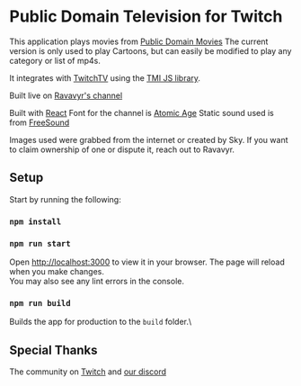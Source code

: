# Public Domain Television for Twitch

This application plays movies from [Public Domain Movies](https://publicdomainmovie.net/)
The current version is only used to play Cartoons, but can easily be modified to play any category or list of mp4s.

It integrates with [TwitchTV](https://twitch.tv) using the [TMI JS library](https://tmijs.com/).

Built live on [Ravavyr's channel](https://twitch.tv/ravavyr)

Built with [React](https://github.com/facebook/create-react-app)
Font for the channel is [Atomic Age](https://www.1001fonts.com/atomic-age-font.html)
Static sound used is from [FreeSound](https://freesound.org/people/crcavol/sounds/154674/)

Images used were grabbed from the internet or created by Sky. If you want to claim ownership of one or dispute it, reach out to Ravavyr.



## Setup
Start by running the following:
### `npm install`
### `npm run start`

Open [http://localhost:3000](http://localhost:3000) to view it in your browser.
The page will reload when you make changes.\
You may also see any lint errors in the console.


### `npm run build`

Builds the app for production to the `build` folder.\

## Special Thanks
The community on [Twitch](https://twitch.tv/ravavyr) and [our discord](https://discord.gg/T2jdu6sxua)

